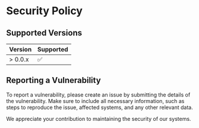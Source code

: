 # Security Policy

## Supported Versions

| Version | Supported          |
| ------- | ------------------ |
| > 0.0.x | :white_check_mark: |


## Reporting a Vulnerability

To report a vulnerability, please create an issue by submitting the details of the vulnerability. Make sure to include all necessary information, such as steps to reproduce the issue, affected systems, and any other relevant data.

We appreciate your contribution to maintaining the security of our systems.

